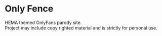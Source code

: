 # Only Fence
HEMA themed OnlyFans parody site. </br>
Project may include copy righted material and is strictly for personal use.
